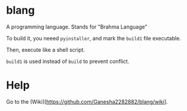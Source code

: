 # blang
A programming language. Stands for "Brahma Language"

To build it, you neeed `pyinstaller`, and mark the `build1` file executable.

Then, execute like a shell script.

`build1` is used instead of `build` to prevent conflict.
# Help
Go to the (Wiki)[https://github.com/Ganesha2282882/blang/wiki].
